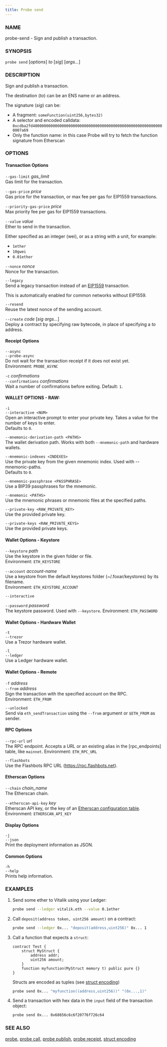 ```yaml
---
title: Probe send
---
```


### NAME

probe-send - Sign and publish a transaction.

### SYNOPSIS

`probe send` [*options*] _to_ [*sig*] [*args...*]

### DESCRIPTION

Sign and publish a transaction.

The destination (_to_) can be an ENS name or an address.

The signature (_sig_) can be:

- A fragment: `someFunction(uint256,bytes32)`
- A selector and encoded calldata: `0xcdba2fd40000000000000000000000000000000000000000000000000000000000007a69`
- Only the function name: in this case Probe will try to fetch the function signature from Etherscan

### OPTIONS

#### Transaction Options

`--gas-limit` _gas_limit_  
Gas limit for the transaction.

`--gas-price` _price_  
Gas price for the transaction, or max fee per gas for EIP1559 transactions.

`--priority-gas-price` _price_  
Max priority fee per gas for EIP1559 transactions.

`--value` _value_  
Ether to send in the transaction.

Either specified as an integer (wei), or as a string with a unit, for example:

- `1ether`
- `10gwei`
- `0.01ether`

`--nonce` _nonce_  
Nonce for the transaction.

`--legacy`  
Send a legacy transaction instead of an [EIP1559][eip1559] transaction.

This is automatically enabled for common networks without EIP1559.

[eip1559]: https://github.com/ethereum/EIPs/blob/master/EIPS/eip-1559.md

`--resend`  
Reuse the latest nonce of the sending account.

`--create` _code_ [*sig* *args...*]  
Deploy a contract by specifying raw bytecode, in place of specifying a _to_ address.

#### Receipt Options

`--async`  
`--probe-async`  
Do not wait for the transaction receipt if it does not exist yet.  
Environment: `PROBE_ASYNC`

`-c` _confirmations_  
`--confirmations` _confirmations_  
Wait a number of confirmations before exiting. Default: `1`.

#### WALLET OPTIONS - RAW:

`-i`  
`--interactive <NUM>`  
 Open an interactive prompt to enter your private key. Takes a value for the number of keys to enter.  
 Defaults to `0`.

`--mnemonic-derivation-path <PATHS>`  
 The wallet derivation path. Works with both `--mnemonic-path` and hardware wallets.

`--mnemonic-indexes <INDEXES>`  
 Use the private key from the given mnemonic index. Used with --mnemonic-paths.  
 Defaults to `0`.

`--mnemonic-passphrase <PASSPHRASE>`  
 Use a BIP39 passphrases for the mnemonic.

`--mnemonic <PATHS>`  
 Use the mnemonic phrases or mnemonic files at the specified paths.

`--private-key <RAW_PRIVATE_KEY>`  
 Use the provided private key.

`--private-keys <RAW_PRIVATE_KEYS>`  
 Use the provided private keys.

#### Wallet Options - Keystore

`--keystore` _path_  
Use the keystore in the given folder or file.  
Environment: `ETH_KEYSTORE`

`--account` _account-name_  
Use a keystore from the default keystores folder (~/.foxar/keystores) by its filename.  
Environment: `ETH_KEYSTORE_ACCOUNT`

`--interactive`

`--password` _password_  
The keystore password. Used with `--keystore`.
Environment: `ETH_PASSWORD`

#### Wallet Options - Hardware Wallet

`-t`  
`--trezor`  
Use a Trezor hardware wallet.

`-l`  
`--ledger`  
Use a Ledger hardware wallet.

#### Wallet Options - Remote

`-f` _address_  
`--from` _address_  
Sign the transaction with the specified account on the RPC.  
Environment: `ETH_FROM`

`--unlocked`  
Send via `eth_sendTransaction` using the `--from` argument or `$ETH_FROM` as sender.

#### RPC Options

`--rpc-url` _url_  
The RPC endpoint. Accepts a URL or an existing alias in the [rpc_endpoints] table, like `mainnet`.
Environment: `ETH_RPC_URL`

`--flashbots`  
Use the Flashbots RPC URL (https://rpc.flashbots.net).

#### Etherscan Options

`--chain` _chain_name_  
The Etherscan chain.

`--etherscan-api-key` _key_  
Etherscan API key, or the key of an [Etherscan configuration table](../config/etherscan).  
Environment: `ETHERSCAN_API_KEY`

#### Display Options

`-j`  
`--json`  
 Print the deployment information as JSON.

#### Common Options

`-h`  
`--help`  
Prints help information.

### EXAMPLES

1. Send some ether to Vitalik using your Ledger:

   ```sh
   probe send --ledger vitalik.eth --value 0.1ether
   ```

2. Call `deposit(address token, uint256 amount)` on a contract:

   ```sh
   probe send --ledger 0x... "deposit(address,uint256)" 0x... 1
   ```

3. Call a function that expects a `struct`:

   ```solidity
   contract Test {
       struct MyStruct {
           address addr;
           uint256 amount;
       }
       function myfunction(MyStruct memory t) public pure {}
   }
   ```

   Structs are encoded as tuples (see [struct encoding](../../misc/struct-encoding))

   ```sh
   probe send 0x... "myfunction((address,uint256))" "(0x...,1)"
   ```

4. Send a transaction with hex data in the `input` field of the transaction object:
   ```sh
   probe send 0x... 0x68656c6c6f20776f726c64
   ```

### SEE ALSO

[probe](./probe.md), [probe call](./probe-call.md), [probe publish](./probe-publish.md), [probe receipt](./probe-receipt.md), [struct encoding](../../misc/struct-encoding)
